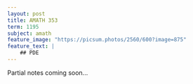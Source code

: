 ```yaml
---
layout: post
title: AMATH 353
term: 1195
subject: amath
feature_image: "https://picsum.photos/2560/600?image=875"
feature_text: |
    ## PDE
---
```


Partial notes coming soon...
